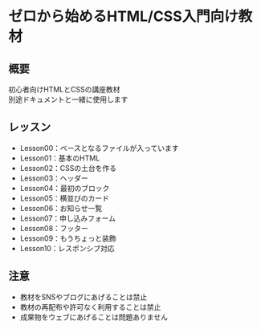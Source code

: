 # ゼロから始めるHTML/CSS入門向け教材

## 概要
初心者向けHTMLとCSSの講座教材  
別途ドキュメントと一緒に使用します

## レッスン
* Lesson00：ベースとなるファイルが入っています
* Lesson01：基本のHTML
* Lesson02：CSSの土台を作る
* Lesson03：ヘッダー
* Lesson04：最初のブロック
* Lesson05：横並びのカード
* Lesson06：お知らせ一覧
* Lesson07：申し込みフォーム
* Lesson08：フッター
* Lesson09：もうちょっと装飾
* Lesson10：レスポンシブ対応

## 注意
* 教材をSNSやブログにあげることは禁止
* 教材の再配布や許可なく利用することは禁止
* 成果物をウェブにあげることは問題ありません

